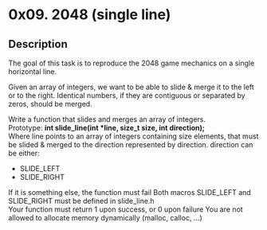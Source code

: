 # 0x09. 2048 (single line)

## Description
The goal of this task is to reproduce the 2048 game mechanics on a single horizontal line.

Given an array of integers, we want to be able to slide & merge it to the left or to the right. Identical numbers, if they are contiguous or separated by zeros, should be merged.

Write a function that slides and merges an array of integers.\
Prototype: **int slide_line(int *line, size_t size, int direction);**\
Where line points to an array of integers containing size elements, that must be slided & merged to the direction represented by direction. direction can be either:
 - SLIDE_LEFT
 - SLIDE_RIGHT

If it is something else, the function must fail
Both macros SLIDE_LEFT and SLIDE_RIGHT must be defined in slide_line.h\
Your function must return 1 upon success, or 0 upon failure
You are not allowed to allocate memory dynamically (malloc, calloc, …)
